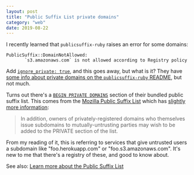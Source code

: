 ```yaml
---
layout: post
title: "Public Suffix List private domains"
category: "web"
date: 2019-08-22
---
```


I recently learned that `publicsuffix-ruby` raises an error for some domains:

```
PublicSuffix::DomainNotAllowed:
       `s3.amazonaws.com` is not allowed according to Registry policy
```

Add [`ignore_private: true`](https://github.com/weppos/publicsuffix-ruby/issues/141), and this goes away, but what is it?  They have [some info about private domains on the `publicsuffix-ruby` README](https://github.com/weppos/publicsuffix-ruby#private-domains), but not much.

Turns out there's a [`BEGIN PRIVATE DOMAINS`](https://github.com/weppos/publicsuffix-ruby/blob/master/data/list.txt#L10675) section of their bundled public suffix list.  This comes from the [Mozilla Public Suffix List](https://github.com/publicsuffix/list) which has [slightly more information](https://github.com/publicsuffix/list/wiki/Guidelines):

> In addition, owners of privately-registered domains who themselves issue subdomains to mutually-untrusting parties may wish to be added to the PRIVATE section of the list.

From my reading of it, this is referring to services that give untrusted users a subdomain like "foo.herokuapp.com" or "foo.s3.amazonaws.com".  It's new to me that there's a registry of these, and good to know about.

See also: [Learn more about the Public Suffix List](https://publicsuffix.org/learn/)
